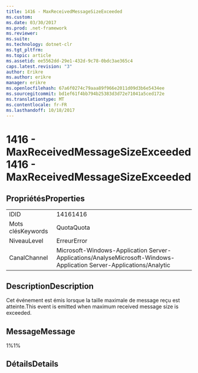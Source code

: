 ```yaml
---
title: 1416 - MaxReceivedMessageSizeExceeded
ms.custom: 
ms.date: 03/30/2017
ms.prod: .net-framework
ms.reviewer: 
ms.suite: 
ms.technology: dotnet-clr
ms.tgt_pltfrm: 
ms.topic: article
ms.assetid: ee5562dd-29e1-432d-9c78-0bdc3ae365c4
caps.latest.revision: "3"
author: Erikre
ms.author: erikre
manager: erikre
ms.openlocfilehash: 67a6f0274c79aaa89f966e2011d09d3b6e5434ee
ms.sourcegitcommit: bd1ef61f4bb794b25383d3d72e71041a5ced172e
ms.translationtype: MT
ms.contentlocale: fr-FR
ms.lasthandoff: 10/18/2017
---
```

# <a name="1416---maxreceivedmessagesizeexceeded"></a><span data-ttu-id="e9b46-102">1416 - MaxReceivedMessageSizeExceeded</span><span class="sxs-lookup"><span data-stu-id="e9b46-102">1416 - MaxReceivedMessageSizeExceeded</span></span>
## <a name="properties"></a><span data-ttu-id="e9b46-103">Propriétés</span><span class="sxs-lookup"><span data-stu-id="e9b46-103">Properties</span></span>  
  
|||  
|-|-|  
|<span data-ttu-id="e9b46-104">ID</span><span class="sxs-lookup"><span data-stu-id="e9b46-104">ID</span></span>|<span data-ttu-id="e9b46-105">1416</span><span class="sxs-lookup"><span data-stu-id="e9b46-105">1416</span></span>|  
|<span data-ttu-id="e9b46-106">Mots clés</span><span class="sxs-lookup"><span data-stu-id="e9b46-106">Keywords</span></span>|<span data-ttu-id="e9b46-107">Quota</span><span class="sxs-lookup"><span data-stu-id="e9b46-107">Quota</span></span>|  
|<span data-ttu-id="e9b46-108">Niveau</span><span class="sxs-lookup"><span data-stu-id="e9b46-108">Level</span></span>|<span data-ttu-id="e9b46-109">Erreur</span><span class="sxs-lookup"><span data-stu-id="e9b46-109">Error</span></span>|  
|<span data-ttu-id="e9b46-110">Canal</span><span class="sxs-lookup"><span data-stu-id="e9b46-110">Channel</span></span>|<span data-ttu-id="e9b46-111">Microsoft-Windows-Application Server-Applications/Analyse</span><span class="sxs-lookup"><span data-stu-id="e9b46-111">Microsoft-Windows-Application Server-Applications/Analytic</span></span>|  
  
## <a name="description"></a><span data-ttu-id="e9b46-112">Description</span><span class="sxs-lookup"><span data-stu-id="e9b46-112">Description</span></span>  
 <span data-ttu-id="e9b46-113">Cet événement est émis lorsque la taille maximale de message reçu est atteinte.</span><span class="sxs-lookup"><span data-stu-id="e9b46-113">This event is emitted when maximum received message size is exceeded.</span></span>  
  
## <a name="message"></a><span data-ttu-id="e9b46-114">Message</span><span class="sxs-lookup"><span data-stu-id="e9b46-114">Message</span></span>  
 <span data-ttu-id="e9b46-115">1%</span><span class="sxs-lookup"><span data-stu-id="e9b46-115">1%</span></span>  
  
## <a name="details"></a><span data-ttu-id="e9b46-116">Détails</span><span class="sxs-lookup"><span data-stu-id="e9b46-116">Details</span></span>
